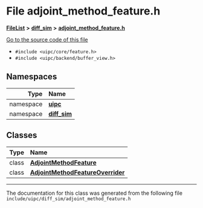 

# File adjoint\_method\_feature.h



[**FileList**](files.md) **>** [**diff\_sim**](dir_98c941875c7e3cb13f2b177552938e34.md) **>** [**adjoint\_method\_feature.h**](adjoint__method__feature_8h.md)

[Go to the source code of this file](adjoint__method__feature_8h_source.md)



* `#include <uipc/core/feature.h>`
* `#include <uipc/backend/buffer_view.h>`













## Namespaces

| Type | Name |
| ---: | :--- |
| namespace | [**uipc**](namespaceuipc.md) <br> |
| namespace | [**diff\_sim**](namespaceuipc_1_1diff__sim.md) <br> |


## Classes

| Type | Name |
| ---: | :--- |
| class | [**AdjointMethodFeature**](classuipc_1_1diff__sim_1_1_adjoint_method_feature.md) <br> |
| class | [**AdjointMethodFeatureOverrider**](classuipc_1_1diff__sim_1_1_adjoint_method_feature_overrider.md) <br> |



















































------------------------------
The documentation for this class was generated from the following file `include/uipc/diff_sim/adjoint_method_feature.h`

